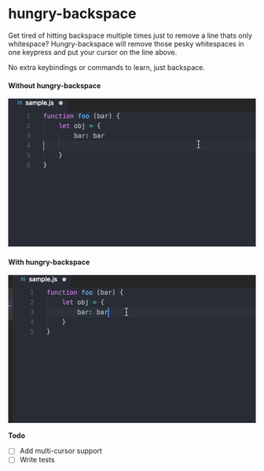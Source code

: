 # hungry-backspace

Get tired of hitting backspace multiple times just to remove a line thats only whitespace? Hungry-backspace will remove those pesky whitespaces in one keypress and put your cursor on the line above.

No extra keybindings or commands to learn, just backspace.

#### Without hungry-backspace
![without](./src/gifs/without.gif)

#### With hungry-backspace
![with](./src/gifs/with.gif)

**Todo**

* [ ] Add multi-cursor support
* [ ] Write tests